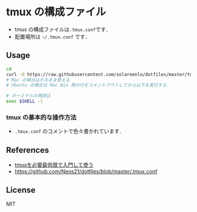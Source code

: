 # tmux の構成ファイル
- tmux の構成ファイルは`.tmux.conf`です．
- 配置場所は `~/.tmux.conf` です．

## Usage
```bash
cd
curl -O https://raw.githubusercontent.com/solareenlo/dotfiles/master/tmux/.tmux.conf
# Mac の場合はそのまま使える
# Ubuntu の場合は Mac Win 用の行をコメントアウトしてから以下を実行する

# ターミナルの再読込
exec $SHELL -l
```

### tmux の基本的な操作方法
- `.tmux.conf` のコメントで色々書かれています．

## References
- [tmuxを必要最低限で入門して使う](https://qiita.com/nl0_blu/items/9d207a70ccc8467f7bab)
- https://github.com/Neos21/dotfiles/blob/master/.tmux.conf

## License
MIT
